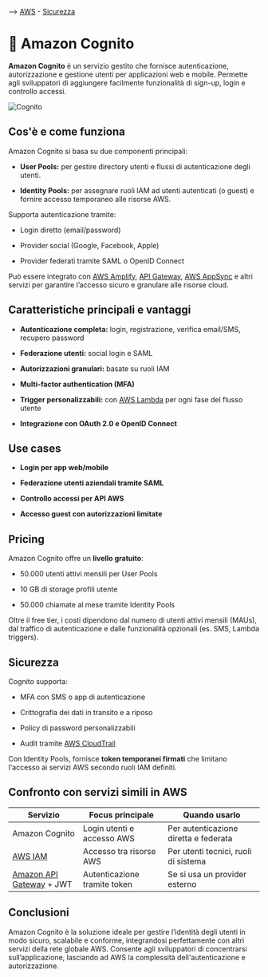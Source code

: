 --> [AWS](/00-Intro/AWS.md)  -  [Sicurezza](/09-Sicurezza-Compliance-Governance/Sicurezza-Compliance-Governance.md)
# 🔐 Amazon Cognito

**Amazon Cognito** è un servizio gestito che fornisce autenticazione, autorizzazione e gestione utenti per applicazioni web e mobile. Permette agli sviluppatori di aggiungere facilmente funzionalità di sign-up, login e controllo accessi.

![Cognito](cognito.png)

## Cos'è e come funziona

Amazon Cognito si basa su due componenti principali:

- **User Pools:** per gestire directory utenti e flussi di autenticazione degli utenti.
    
- **Identity Pools:** per assegnare ruoli IAM ad utenti autenticati (o guest) e fornire accesso temporaneo alle risorse AWS.
    

Supporta autenticazione tramite:

- Login diretto (email/password)
    
- Provider social (Google, Facebook, Apple)
    
- Provider federati tramite SAML o OpenID Connect
    

Può essere integrato con [AWS Amplify](/Others/AWS-Amplify.md), [API Gateway](/Others/Amazon-API-Gateway.md), [AWS AppSync](/Others/Amazon-AppSync.md) e altri servizi per garantire l’accesso sicuro e granulare alle risorse cloud.

## Caratteristiche principali e vantaggi

- **Autenticazione completa:** login, registrazione, verifica email/SMS, recupero password
    
- **Federazione utenti:** social login e SAML
    
- **Autorizzazioni granulari:** basate su ruoli IAM
    
- **Multi-factor authentication (MFA)**
    
- **Trigger personalizzabili:** con [AWS Lambda](/01-Compute-options/AWS-Lambda.md) per ogni fase del flusso utente
    
- **Integrazione con OAuth 2.0 e OpenID Connect**
    

## Use cases

- **Login per app web/mobile**
    
- **Federazione utenti aziendali tramite SAML**
    
- **Controllo accessi per API AWS**
    
- **Accesso guest con autorizzazioni limitate**
    

## Pricing

Amazon Cognito offre un **livello gratuito**:

- 50.000 utenti attivi mensili per User Pools
    
- 10 GB di storage profili utente
    
- 50.000 chiamate al mese tramite Identity Pools
    

Oltre il free tier, i costi dipendono dal numero di utenti attivi mensili (MAUs), dal traffico di autenticazione e dalle funzionalità opzionali (es. SMS, Lambda triggers).

## Sicurezza

Cognito supporta:

- MFA con SMS o app di autenticazione
    
- Crittografia dei dati in transito e a riposo
    
- Policy di password personalizzabili
    
- Audit tramite [AWS CloudTrail](/08-Auditing-Monitoring-Logging/Amazon-CloudTrail.md)
    

Con Identity Pools, fornisce **token temporanei firmati** che limitano l'accesso ai servizi AWS secondo ruoli IAM definiti.

## Confronto con servizi simili in AWS

|Servizio|Focus principale|Quando usarlo|
|---|---|---|
|Amazon Cognito|Login utenti e accesso AWS|Per autenticazione diretta e federata|
|[AWS IAM](/09-Sicurezza-Compliance-Governance/Sicurezza/AWS-IAM.md)|Accesso tra risorse AWS|Per utenti tecnici, ruoli di sistema|
|[Amazon API Gateway](/Others/Amazon-API-Gateway.md) + JWT|Autenticazione tramite token|Se si usa un provider esterno|

## Conclusioni

Amazon Cognito è la soluzione ideale per gestire l’identità degli utenti in modo sicuro, scalabile e conforme, integrandosi perfettamente con altri servizi della rete globale AWS. 
Consente agli sviluppatori di concentrarsi sull’applicazione, lasciando ad AWS la complessità dell'autenticazione e autorizzazione.